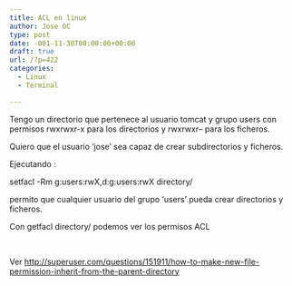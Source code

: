 ```yaml
---
title: ACL en linux
author: Jose OC
type: post
date: -001-11-30T00:00:00+00:00
draft: true
url: /?p=422
categories:
  - Linux
  - Terminal

---
```

Tengo un directorio que pertenece al usuario tomcat y grupo users con permisos rwxrwxr-x para los directorios y rwxrwxr&#8211; para los ficheros.

Quiero que el usuario &#8216;jose&#8217; sea capaz de crear subdirectorios y ficheros.

Ejecutando :

setfacl -Rm g:users:rwX,d:g:users:rwX directory/

permito que cualquier usuario del grupo &#8216;users&#8217; pueda crear directorios y ficheros.

Con getfacl directory/ podemos ver los permisos ACL

&nbsp;

Ver <http://superuser.com/questions/151911/how-to-make-new-file-permission-inherit-from-the-parent-directory>